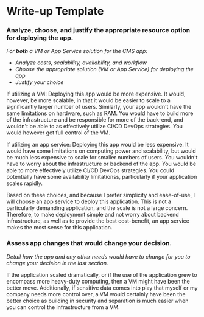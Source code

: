 # Write-up Template

### Analyze, choose, and justify the appropriate resource option for deploying the app.

*For **both** a VM or App Service solution for the CMS app:*
- *Analyze costs, scalability, availability, and workflow*
- *Choose the appropriate solution (VM or App Service) for deploying the app*
- *Justify your choice*

If utilizing a VM: Deploying this app would be more expensive. It would, however, be more scalable, in that it would be easier to scale to a significantly larger number of users. Similarly, your app wouldn't have the same limitations on hardware, such as RAM. You would have to build more of the infrastructure and be responsible for more of the back-end, and wouldn't be able to as effectively utilize CI/CD DevOps strategies. You would however get full control of the VM.

If utilizing an app service: Deploying this app would be less expensive. It would have some limitations on computing power and scalability, but would be much less expensive to scale for smaller numbers of users. You wouldn't have to worry about the infrastructure or backend of the app. You would be able to more effectively utilize CI/CD DevOps strategies. You could potentially have some availability limitationss, particularly if your application scales rapidly.

Based on these choices, and because I prefer simplicity and ease-of-use, I will choose an app service to deploy this application. This is not a particularly demanding application, and the scale is not a large concern. Therefore, to make deployment simple and not worry about backend infrastructure, as well as to provide the best cost-benefit, an app service makes the most sense for this application.

### Assess app changes that would change your decision.

*Detail how the app and any other needs would have to change for you to change your decision in the last section.* 

If the application scaled dramatically, or if the use of the application grew to encompass more heavy-duty computing, then a VM might have been the better move. Additionally, if sensitive data comes into play that myself or my company needs more control over, a VM would certainly have been the better choice as building in security and separation is much easier when you can control the infrastructure from a VM.